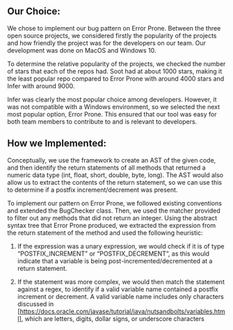 ## Our Choice:

We chose to implement our bug pattern on Error Prone. Between the three open source projects, we considered firstly the popularity of the projects and how friendly the project was for the developers on our team. Our development was done on MacOS and Windows 10. 

To determine the relative popularity of the projects, we checked the number of stars that each of the repos had. Soot had at about 1000 stars, making it the least popular repo compared to Error Prone with around 4000 stars and Infer with around 9000. 

Infer was clearly the most popular choice among developers. However, it was not compatible with a Windows environment, so we selected the next most popular option, Error Prone. This ensured that our tool was easy for both team members to contribute to and is relevant to developers.

## How we Implemented:

Conceptually, we use the framework to create an AST of the given code, and then identify the return statements of all methods that returned a numeric data type (int, float, short, double, byte, long). The AST would also allow us to extract the contents of the return statement, so we can use this to determine if a postfix increment/decrement was present.

To implement our pattern on Error Prone, we followed existing conventions and extended the BugChecker class. Then, we used the matcher provided to filter out any methods that did not return an integer. Using the abstract syntax tree that Error Prone produced, we extracted the expression from the return statement of the method and used the following heuristic:

1. If the expression was a unary expression, we would check if it is of type “POSTFIX_INCREMENT” or “POSTFIX_DECREMENT”, as this would indicate that a variable is being post-incremented/decremented at a return statement. 

2. If the statement was more complex, we would then match the statement against a regex, to identify if a valid variable name contained a postfix increment or decrement. A valid variable name includes only characters discussed in [https://docs.oracle.com/javase/tutorial/java/nutsandbolts/variables.html], which are letters, digits, dollar signs, or underscore characters

